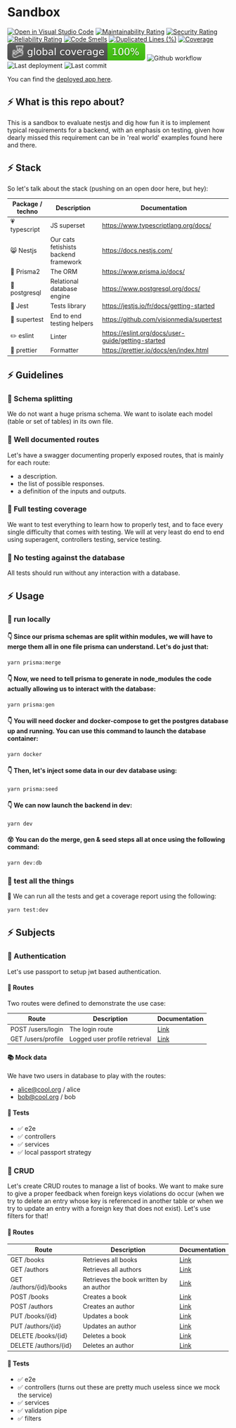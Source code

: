 # Sandbox

[![Open in Visual Studio Code](https://open.vscode.dev/badges/open-in-vscode.svg)](https://open.vscode.dev/jpb06/nestjs-prisma-postgres-sandbox)
[![Maintainability Rating](https://sonarcloud.io/api/project_badges/measure?project=jpb06_nestjs-prisma-postgres-sandbox&metric=sqale_rating)](https://sonarcloud.io/dashboard?id=jpb06_nestjs-prisma-postgres-sandbox)
[![Security Rating](https://sonarcloud.io/api/project_badges/measure?project=jpb06_nestjs-prisma-postgres-sandbox&metric=security_rating)](https://sonarcloud.io/dashboard?id=jpb06_nestjs-prisma-postgres-sandbox)
[![Reliability Rating](https://sonarcloud.io/api/project_badges/measure?project=jpb06_nestjs-prisma-postgres-sandbox&metric=reliability_rating)](https://sonarcloud.io/dashboard?id=jpb06_nestjs-prisma-postgres-sandbox)
[![Code Smells](https://sonarcloud.io/api/project_badges/measure?project=jpb06_nestjs-prisma-postgres-sandbox&metric=code_smells)](https://sonarcloud.io/dashboard?id=jpb06_nestjs-prisma-postgres-sandbox)
[![Duplicated Lines (%)](https://sonarcloud.io/api/project_badges/measure?project=jpb06_nestjs-prisma-postgres-sandbox&metric=duplicated_lines_density)](https://sonarcloud.io/dashboard?id=jpb06_nestjs-prisma-postgres-sandbox)
[![Coverage](https://sonarcloud.io/api/project_badges/measure?project=jpb06_nestjs-prisma-postgres-sandbox&metric=coverage)](https://sonarcloud.io/dashboard?id=jpb06_nestjs-prisma-postgres-sandbox)
![Coverage](./badges/coverage-global%20coverage.svg)
![Github workflow](https://img.shields.io/github/workflow/status/jpb06/nestjs-prisma-postgres-sandbox/checks?label=last%20workflow&logo=github-actions)
![Last deployment](https://img.shields.io/github/deployments/jpb06/nestjs-prisma-postgres-sandbox/nestjs-prisma-postgres?label=last%20deployment&logo=heroku)
![Last commit](https://img.shields.io/github/last-commit/jpb06/nestjs-prisma-postgres-sandbox?logo=git)

You can find the [deployed app here](https://nestjs-prisma-postgres.herokuapp.com).

## :zap: What is this repo about?

This is a sandbox to evaluate nestjs and dig how fun it is to implement typical requirements for a backend, with an enphasis on testing, given how dearly missed this requirement can be in 'real world' examples found here and there.

## :zap: Stack

So let's talk about the stack (pushing on an open door here, but hey):

| Package / techno             | Description                           | Documentation                                      |
| ---------------------------- | ------------------------------------- | -------------------------------------------------- |
| :heartpulse: typescript      | JS superset                           | https://www.typescriptlang.org/docs/               |
| :smile_cat: Nestjs           | Our cats fetishists backend framework | https://docs.nestjs.com/                           |
| :small_red_triangle: Prisma2 | The ORM                               | https://www.prisma.io/docs/                        |
| :elephant: postgresql        | Relational database engine            | https://www.postgresql.org/docs/                   |
| :bug: Jest                   | Tests library                         | https://jestjs.io/fr/docs/getting-started          |
| 🧪 supertest                 | End to end testing helpers            | https://github.com/visionmedia/supertest           |
| :pencil2: eslint             | Linter                                | https://eslint.org/docs/user-guide/getting-started |
| :straight_ruler: prettier    | Formatter                             | https://prettier.io/docs/en/index.html             |

## :zap: Guidelines

### 🔶 Schema splitting

We do not want a huge prisma schema. We want to isolate each model (table or set of tables) in its own file.

### 🔶 Well documented routes

Let's have a swagger documenting properly exposed routes, that is mainly for each route:

- a description.
- the list of possible responses.
- a definition of the inputs and outputs.

### 🔶 Full testing coverage

We want to test everything to learn how to properly test, and to face every single difficulty that comes with testing. We will at very least do end to end using superagent, controllers testing, service testing.

### 🔶 No testing against the database

All tests should run without any interaction with a database.

## :zap: Usage

### 🔶 run locally

#### 👇 Since our prisma schemas are split within modules, we will have to merge them all in one file prisma can understand. Let's do just that:

```bash
yarn prisma:merge
```

#### 👇 Now, we need to tell prisma to generate in node_modules the code actually allowing us to interact with the database:

```bash
yarn prisma:gen
```

#### 👇 You will need docker and docker-compose to get the postgres database up and running. You can use this command to launch the database container:

```bash
yarn docker
```

#### 👇 Then, let's inject some data in our dev database using:

```bash
yarn prisma:seed
```

#### 👇 We can now launch the backend in dev:

```bash
yarn dev
```

#### 😵 You can do the merge, gen & seed steps all at once using the following command:

```bash
yarn dev:db
```

### 🔶 test all the things

🔶 We can run all the tests and get a coverage report using the following:

```bash
yarn test:dev
```

## :zap: Subjects

### 🔶 Authentication

Let's use passport to setup jwt based authentication.

#### :rocket: Routes

Two routes were defined to demonstrate the use case:

| Route              | Description                   | Documentation                                                                           |
| ------------------ | ----------------------------- | --------------------------------------------------------------------------------------- |
| POST /users/login  | The login route               | [Link](https://nestjs-prisma-postgres.herokuapp.com/#/users/UsersController_login)      |
| GET /users/profile | Logged user profile retrieval | [Link](https://nestjs-prisma-postgres.herokuapp.com/#/users/UsersController_getProfile) |

#### :books: Mock data

We have two users in database to play with the routes:

- alice@cool.org / alice
- bob@cool.org / bob

#### 🧪 Tests

- :white_check_mark: e2e
- :white_check_mark: controllers
- :white_check_mark: services
- :white_check_mark: local passport strategy

### 🔶 CRUD

Let's create CRUD routes to manage a list of books.
We want to make sure to give a proper feedback when foreign keys violations do occur (when we try to delete an entry whose key is referenced in another table or when we try to update an entry with a foreign key that does not exist). Let's use filters for that!

#### :rocket: Routes

| Route                   | Description                             | Documentation                                                                                 |
| ----------------------- | --------------------------------------- | --------------------------------------------------------------------------------------------- |
| GET /books              | Retrieves all books                     | [Link](https://nestjs-prisma-postgres.herokuapp.com/#/Books/BooksController_getBooks)         |
| GET /authors            | Retrieves all authors                   | [Link](https://nestjs-prisma-postgres.herokuapp.com/#/authors/AuthorsController_getAuthors)   |
| GET /authors/{id}/books | Retrieves the book written by an author | [Link](https://nestjs-prisma-postgres.herokuapp.com/#/Books/AuthorsController_getAuthorBooks) |
| POST /books             | Creates a book                          | [Link](https://nestjs-prisma-postgres.herokuapp.com/#/Books/BooksController_createBook)       |
| POST /authors           | Creates an author                       | [Link](https://nestjs-prisma-postgres.herokuapp.com/#/authors/AuthorsController_createAuthor) |
| PUT /books/{id}         | Updates a book                          | [Link](https://nestjs-prisma-postgres.herokuapp.com/#/Books/BooksController_updateBook)       |
| PUT /authors/{id}       | Updates an author                       | [Link](https://nestjs-prisma-postgres.herokuapp.com/#/authors/AuthorsController_updateAuthor) |
| DELETE /books/{id}      | Deletes a book                          | [Link](https://nestjs-prisma-postgres.herokuapp.com/#/Books/BooksController_deleteBook)       |
| DELETE /authors/{id}    | Deletes an author                       | [Link](https://nestjs-prisma-postgres.herokuapp.com/#/authors/AuthorsController_deleteAuthor) |

#### 🧪 Tests

- :white_check_mark: e2e
- :white_check_mark: controllers (turns out these are pretty much useless since we mock the service)
- :white_check_mark: services
- :white_check_mark: validation pipe
- :white_check_mark: filters
